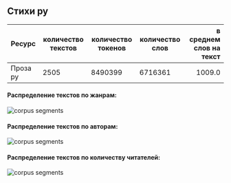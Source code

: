 

## Стихи ру

| Ресурс                        | количество текстов | количество токенов | количество слов | в среднем слов на текст |
|-------------------------------|--------------------|--------------------|-----------------|------------------------:|
| Проза ру                      | 2505               | 8490399            | 6716361         | 1009.0                  |

#### Распределение текстов по жанрам:

![](https://github.com/TatianaShavrina/taiga_site/blob/master/assets/css/proza_ru_textrubric.png "corpus segments")

#### Распределение текстов по авторам:

![](https://github.com/TatianaShavrina/taiga_site/blob/master/assets/css/proza_ru_authortexts.png "corpus segments")

#### Распределение текстов по количеству читателей:

![](https://github.com/TatianaShavrina/taiga_site/blob/master/assets/css/proza_ru_authorreaders.png "corpus segments")
